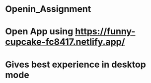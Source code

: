 # Openin_Assignment
# Open App using https://funny-cupcake-fc8417.netlify.app/
# Gives best experience in desktop mode 

